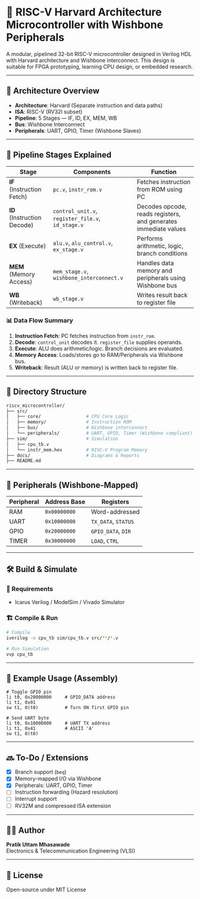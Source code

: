 
# 🚀 RISC-V Harvard Architecture Microcontroller with Wishbone Peripherals

A modular, pipelined 32-bit RISC-V microcontroller designed in Verilog HDL with Harvard architecture and Wishbone interconnect. This design is suitable for FPGA prototyping, learning CPU design, or embedded research.

---

## 📐 Architecture Overview

- **Architecture**: Harvard (Separate instruction and data paths)
- **ISA**: RISC-V (RV32I subset)
- **Pipeline**: 5 Stages — IF, ID, EX, MEM, WB
- **Bus**: Wishbone Interconnect
- **Peripherals**: UART, GPIO, Timer (Wishbone Slaves)

---

## 🔄 Pipeline Stages Explained

| Stage | Components           | Function |
|-------|----------------------|----------|
| **IF** (Instruction Fetch) | `pc.v`, `instr_rom.v` | Fetches instruction from ROM using PC |
| **ID** (Instruction Decode) | `control_unit.v`, `register_file.v`, `id_stage.v` | Decodes opcode, reads registers, and generates immediate values |
| **EX** (Execute) | `alu.v`, `alu_control.v`, `ex_stage.v` | Performs arithmetic, logic, branch conditions |
| **MEM** (Memory Access) | `mem_stage.v`, `wishbone_interconnect.v` | Handles data memory and peripherals using Wishbone bus |
| **WB** (Writeback) | `wb_stage.v` | Writes result back to register file |

### 📊 Data Flow Summary

1. **Instruction Fetch**: PC fetches instruction from `instr_rom`.
2. **Decode**: `control_unit` decodes it. `register_file` supplies operands.
3. **Execute**: ALU does arithmetic/logic. Branch decisions are evaluated.
4. **Memory Access**: Loads/stores go to RAM/Peripherals via Wishbone bus.
5. **Writeback**: Result (ALU or memory) is written back to register file.

---

## 📁 Directory Structure

```bash
riscv_microcontroller/
├── src/
│   ├── core/                 # CPU Core Logic
│   ├── memory/               # Instruction ROM
│   ├── bus/                  # Wishbone interconnect
│   └── peripherals/          # UART, GPIO, Timer (Wishbone compliant)
├── sim/                      # Simulation
│   ├── cpu_tb.v
│   └── instr_mem.hex         # RISC-V Program Memory
├── docs/                     # Diagrams & Reports
├── README.md
```

---

## 🧠 Peripherals (Wishbone-Mapped)

| Peripheral | Address Base   | Registers            |
|------------|----------------|----------------------|
| RAM        | `0x00000000`   | Word-addressed       |
| UART       | `0x10000000`   | `TX_DATA`, `STATUS`  |
| GPIO       | `0x20000000`   | `GPIO_DATA`, `DIR`   |
| TIMER      | `0x30000000`   | `LOAD`, `CTRL`       |

---

## 🛠️ Build & Simulate

### 🔧 Requirements
- Icarus Verilog / ModelSim / Vivado Simulator

### 🏗️ Compile & Run
```bash
# Compile
iverilog -o cpu_tb sim/cpu_tb.v src/**/*.v

# Run Simulation
vvp cpu_tb
```

---

## 📘 Example Usage (Assembly)
```assembly
# Toggle GPIO pin
li t0, 0x20000000     # GPIO_DATA address
li t1, 0x01
sw t1, 0(t0)          # Turn ON first GPIO pin

# Send UART byte
li t0, 0x10000000     # UART TX address
li t1, 0x41           # ASCII 'A'
sw t1, 0(t0)
```

---

## 🔜 To-Do / Extensions

- [x] Branch support (`beq`)
- [x] Memory-mapped I/O via Wishbone
- [x] Peripherals: UART, GPIO, Timer
- [ ] Instruction forwarding (Hazard resolution)
- [ ] Interrupt support
- [ ] RV32M and compressed ISA extension

---

## 👨‍💻 Author
**Pratik Uttam Mhasawade**  
Electronics & Telecommunication Engineering (VLSI)

---

## 📝 License
Open-source under MIT License
